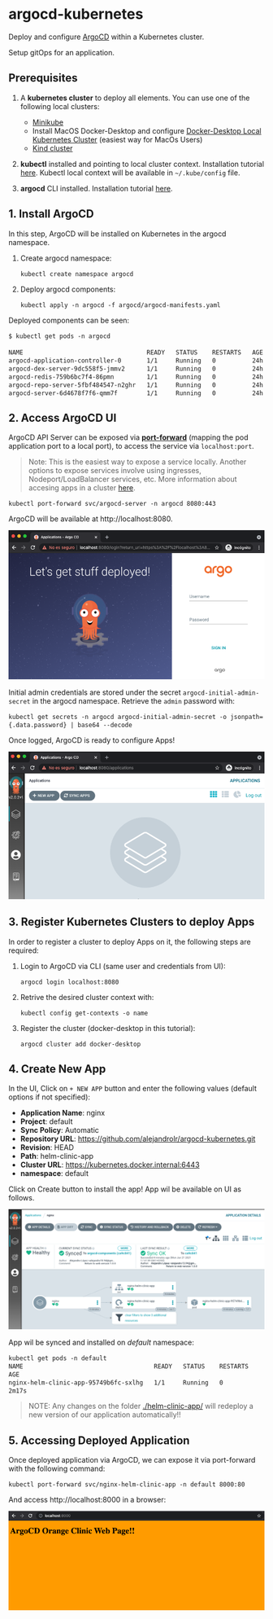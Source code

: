 # argocd-kubernetes

Deploy and configure [ArgoCD](https://argoproj.github.io/) within a Kubernetes cluster.

Setup gitOps for an application.

## Prerequisites

1. A **kubernetes cluster** to deploy all elements. You can use one of the following local clusters:
    -  [Minikube](https://minikube.sigs.k8s.io/docs/start/)
    -  Install MacOS Docker-Desktop and configure [Docker-Desktop Local Kubernetes Cluster](https://docs.docker.com/docker-for-mac/#kubernetes) (easiest way for MacOs Users)
    -  [Kind cluster](https://kind.sigs.k8s.io/docs/user/quick-start/)

2. **kubectl** installed and pointing to local cluster context. Installation tutorial [here](https://kubernetes.io/es/docs/tasks/tools/install-kubectl/). Kubectl local context will be available in `~/.kube/config` file.

3. **argocd** CLI installed. Installation tutorial [here](https://argo-cd.readthedocs.io/en/stable/cli_installation/).


## 1. Install ArgoCD

In this step, ArgoCD will be installed on Kubernetes in the argocd namespace.

1. Create argocd namespace:
    ```
    kubectl create namespace argocd
    ```
2. Deploy argocd components:
    ```
    kubectl apply -n argocd -f argocd/argocd-manifests.yaml
    ```

Deployed components can be seen:
```
$ kubectl get pods -n argocd

NAME                                  READY   STATUS    RESTARTS   AGE
argocd-application-controller-0       1/1     Running   0          24h
argocd-dex-server-9dc558f5-jmmv2      1/1     Running   0          24h
argocd-redis-759b6bc7f4-86pmn         1/1     Running   0          24h
argocd-repo-server-5fbf484547-n2ghr   1/1     Running   0          24h
argocd-server-6d4678f7f6-qmm7f        1/1     Running   0          24h
```

## 2. Access ArgoCD UI

ArgoCD API Server can be exposed via [**port-forward**](https://kubernetes.io/docs/tasks/access-application-cluster/port-forward-access-application-cluster/) (mapping the pod application port to a local port), to access the service via `localhost:port`. 

> Note: This is the easiest way to expose a service locally. Another options to expose services involve using ingresses, Nodeport/LoadBalancer services, etc. More information about accesing apps in a cluster [here](https://kubernetes.io/docs/tasks/access-application-cluster/).

```
kubectl port-forward svc/argocd-server -n argocd 8080:443
```

ArgoCD will be available at http://localhost:8080.

![Image](images/argo.png)

Initial admin credentials are stored under the secret `argocd-initial-admin-secret` in the argocd namespace. Retrieve the `admin` password with:
```
kubectl get secrets -n argocd argocd-initial-admin-secret -o jsonpath={.data.password} | base64 --decode
```
Once logged, ArgoCD is ready to configure Apps!

![Image](images/argo-dashboard.png)

## 3. Register Kubernetes Clusters to deploy Apps

In order to register a cluster to deploy Apps on it, the following steps are required:

1. Login to ArgoCD via CLI (same user and credentials from UI):
    ```
    argocd login localhost:8080
    ```
2. Retrive the desired cluster context with:
    ```
    kubectl config get-contexts -o name
    ```
3. Register the cluster (docker-desktop in this tutorial):
    ```
    argocd cluster add docker-desktop
    ```

## 4. Create New App

In the UI, Click on `+ NEW APP` button and enter the following values (default options if not specified):
- **Application Name**: nginx
- **Project**: default
- **Sync Policy**: Automatic
- **Repository URL**: https://github.com/alejandrolr/argocd-kubernetes.git
- **Revision**: HEAD
- **Path**: helm-clinic-app
- **Cluster URL**: https://kubernetes.docker.internal:6443
- **namespace**: default

Click on Create button to install the app! App wil be available on UI as follows.

![Image](images/argo-app.png)

App wil be synced and installed on *default* namespace:
```
kubectl get pods -n default
NAME                                    READY   STATUS    RESTARTS   AGE
nginx-helm-clinic-app-95749b6fc-sxlhg   1/1     Running   0          2m17s
```

>NOTE: Any changes on the folder [./helm-clinic-app/](./helm-clinic-app/) will redeploy a new version of our application automatically!!

## 5. Accessing Deployed Application

Once deployed application via ArgoCD, we can expose it via port-forward with the following command:
```
kubectl port-forward svc/nginx-helm-clinic-app -n default 8000:80
```

And access http://localhost:8000 in a browser:

![Image](images/argo-nginx.png)